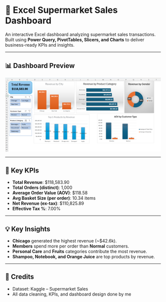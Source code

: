 # 🛒 Excel Supermarket Sales Dashboard

An interactive Excel dashboard analyzing supermarket sales transactions.  
Built using **Power Query, PivotTables, Slicers, and Charts** to deliver business-ready KPIs and insights.

---

## 📊 Dashboard Preview
![Dashboard Screenshot](Screenshot%20SalesDashboard.png)

---

## 🔑 Key KPIs
- **Total Revenue**: $118,583.90  
- **Total Orders (distinct)**: 1,000  
- **Average Order Value (AOV)**: $118.58  
- **Avg Basket Size (per order)**: 10.34 items  
- **Net Revenue (ex-tax)**: $110,825.89  
- **Effective Tax %**: 7.00%  

---

## 💡 Key Insights
- **Chicago** generated the highest revenue (~$42.6k).  
- **Members** spend more per order than **Normal** customers.  
- **Personal Care** and **Fruits** categories contribute the most revenue.  
- **Shampoo, Notebook, and Orange Juice** are top products by revenue.  

---

## 🙌 Credits
- Dataset: Kaggle – Supermarket Sales  
- All data cleaning, KPIs, and dashboard design done by me
